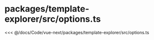 # packages/template-explorer/src/options.ts

<<< @/docs/Code/vue-next/packages/template-explorer/src/options.ts
